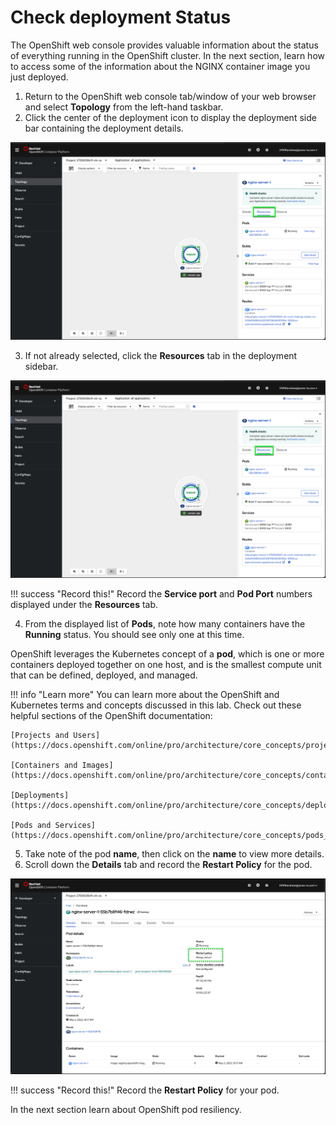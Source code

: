 # Check deployment Status

The OpenShift web console provides valuable information about the status of everything running in the OpenShift cluster. In the next section, learn how to access some of the information about the NGINX container image you just deployed.

1. Return to the OpenShift web console tab/window of your web browser and select **Topology** from the left-hand taskbar.
2. Click the center of the deployment icon to display the deployment side bar containing the deployment details.

![](_attachments/OCP-deployment-resources-page.png)

3. If not already selected, click the **Resources** tab in the deployment sidebar.

![](_attachments/OCP-deployment-resources-page-2.png)

!!! success "Record this!"
    Record the **Service port** and **Pod Port** numbers displayed under the **Resources** tab.

4. From the displayed list of **Pods**, note how many containers have the **Running** status. You should see only one at this time.

OpenShift leverages the Kubernetes concept of a **pod**, which is one or more containers deployed together on one host, and is the smallest compute unit that can be defined, deployed, and managed.

!!! info "Learn more"
    You can learn more about the OpenShift and Kubernetes terms and concepts discussed in this lab. Check out these helpful sections of the OpenShift documentation:

    [Projects and Users](https://docs.openshift.com/online/pro/architecture/core_concepts/projects_and_users.html)

    [Containers and Images](https://docs.openshift.com/online/pro/architecture/core_concepts/containers_and_images.html)

    [Deployments](https://docs.openshift.com/online/pro/architecture/core_concepts/deployments.html)

    [Pods and Services](https://docs.openshift.com/online/pro/architecture/core_concepts/pods_and_services.html)

5. Take note of the pod **name**, then click on the **name** to view more details.
6. Scroll down the **Details** tab and record the **Restart Policy** for the pod.

![](_attachments/OCP-pod-details.png)

!!! success "Record this!"
    Record the **Restart Policy** for your pod.

In the next section learn about OpenShift pod resiliency.
